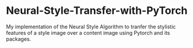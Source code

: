 # Neural-Style-Transfer-with-PyTorch
My implementation of the Neural Style Algorithm to tranfer the stylistic features of a style image over a content image using Pytorch and its packages.
